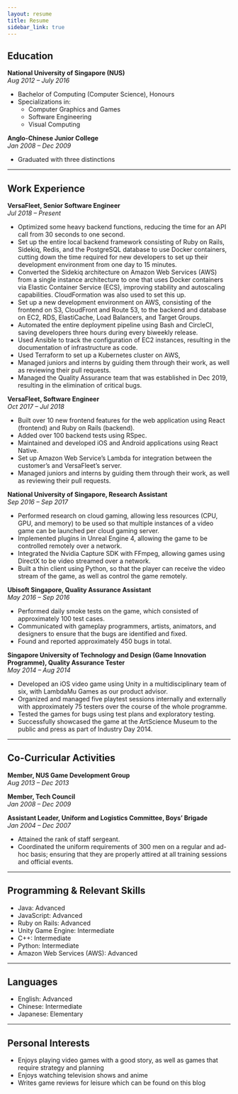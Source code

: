 ```yaml
---
layout: resume
title: Resume
sidebar_link: true
---
```


## Education
**National University of Singapore (NUS)**<br />
*Aug 2012 – July 2016*
- Bachelor of Computing (Computer Science), Honours
- Specializations in:
  - Computer Graphics and Games
  - Software Engineering
  - Visual Computing

**Anglo-Chinese Junior College**<br />
*Jan 2008 – Dec 2009*
- Graduated with three distinctions

---

## Work Experience
**VersaFleet, Senior Software Engineer**<br />
*Jul 2018 – Present*

- Optimized some heavy backend functions, reducing the time for an
API call from 30 seconds to one second.
- Set up the entire local backend framework consisting of Ruby on Rails,
Sidekiq, Redis, and the PostgreSQL database to use Docker containers,
cutting down the time required for new developers to set up their
development environment from one day to 15 minutes.
- Converted the Sidekiq architecture on Amazon Web Services (AWS) from
a single instance architecture to one that uses Docker containers via
Elastic Container Service (ECS), improving stability and autoscaling
capabilities. CloudFormation was also used to set this up.
- Set up a new development environment on AWS, consisting of the
frontend on S3, CloudFront and Route 53, to the backend and database
on EC2, RDS, ElastiCache, Load Balancers, and Target Groups.
- Automated the entire deployment pipeline using Bash and CircleCI, saving
developers three hours during every biweekly release.
- Used Ansible to track the configuration of EC2 instances, resulting in the
documentation of infrastructure as code.
- Used Terraform to set up a Kubernetes cluster on AWS,
- Managed juniors and interns by guiding them through their work, as
well as reviewing their pull requests.
- Managed the Quality Assurance team that was established in Dec 2019,
resulting in the elimination of critical bugs.

**VersaFleet, Software Engineer**<br />
*Oct 2017 – Jul 2018*

- Built over 10 new frontend features for the web application using
React (frontend) and Ruby on Rails (backend).
- Added over 100 backend tests using RSpec.
- Maintained and developed iOS and Android applications using
React Native.
- Set up Amazon Web Service’s Lambda for integration between
the customer’s and VersaFleet’s server.
- Managed juniors and interns by guiding them through their work, as
well as reviewing their pull requests.


**National University of Singapore, Research Assistant**<br />
*Sep 2016 – Sep 2017*

- Performed research on cloud gaming, allowing less resources (CPU, GPU,
and memory) to be used so that multiple instances of a video game can
be launched per cloud gaming server.
- Implemented plugins in Unreal Engine 4, allowing the game to be
controlled remotely over a network.
- Integrated the Nvidia Capture SDK with FFmpeg, allowing games using
DirectX to be video streamed over a network.
- Built a thin client using Python, so that the player can receive the video
stream of the game, as well as control the game remotely.

**Ubisoft Singapore, Quality Assurance Assistant**<br />
*May 2016 – Sep 2016*

- Performed daily smoke tests on the game, which consisted of
approximately 100 test cases.
- Communicated with gameplay programmers, artists, animators,
and designers to ensure that the bugs are identified and fixed.
- Found and reported approximately 450 bugs in total.

**Singapore University of Technology and Design (Game Innovation Programme), Quality Assurance Tester**<br />
*May 2014 – Aug 2014*

- Developed an iOS video game using Unity in a multidisciplinary team of
six, with LambdaMu Games as our product advisor.
- Organized and managed five playtest sessions internally and externally
with approximately 75 testers over the course of the whole programme.
- Tested the games for bugs using test plans and exploratory testing.
- Successfully showcased the game at the ArtScience Museum to the
public and press as part of Industry Day 2014.

---

## Co-Curricular Activities
**Member, NUS Game Development Group**<br />
*Aug 2013 – Dec 2013*

**Member, Tech Council**<br />
*Jan 2008 – Dec 2009*

**Assistant Leader, Uniform and Logistics Committee, Boys’ Brigade**<br />
*Jan 2004 – Dec 2007*
- Attained the rank of staff sergeant.
- Coordinated the uniform requirements of 300 men on a regular and
ad-hoc basis; ensuring that they are properly attired at all training
sessions and official events.

---

## Programming & Relevant Skills
- Java: Advanced
- JavaScript: Advanced
- Ruby on Rails: Advanced
- Unity Game Engine: Intermediate
- C++: Intermediate
- Python: Intermediate
- Amazon Web Services (AWS): Advanced

---

## Languages
- English: Advanced
- Chinese: Intermediate
- Japanese: Elementary

---

## Personal Interests
- Enjoys playing video games with a good story, as well as games that require strategy and planning
- Enjoys watching television shows and anime
- Writes game reviews for leisure which can be found on this blog